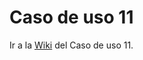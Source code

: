 # Caso de uso 11
Ir a la [Wiki](https://github.com/dgt30-esp/Caso-de-uso-11/wiki) del Caso de uso 11.
